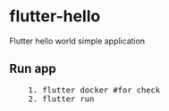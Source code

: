 # flutter-hello
Flutter hello world simple application

## Run app

<pre>
    1. flutter docker #for check
    2. flutter run    
</pre>